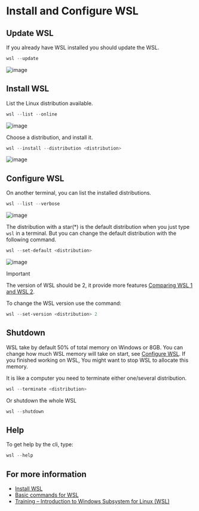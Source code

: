 # Install and Configure WSL

## Update WSL

If you already have WSL installed you should update the WSL.

```PowerShell
wsl --update
```

![image](https://github.com/CedricCazin/tutorials/assets/26877462/8dac2785-d90e-4833-8159-9943d03d6988)

## Install WSL

List the Linux distribution available.

```PowerShell
wsl --list --online
```

![image](https://github.com/CedricCazin/tutorials/assets/26877462/1eab0da7-5156-4d42-9806-5023b14ad48c)

Choose a distribution, and install it.

```PowerShell
wsl --install --distribution <distribution>
```

![image](https://github.com/CedricCazin/tutorials/assets/26877462/5ebaa49d-af5c-488c-969e-4410b0a29c7f)

## Configure WSL

On another terminal, you can list the installed distributions.

```PowerShell
wsl --list --verbose
```

![image](https://github.com/CedricCazin/tutorials/assets/26877462/4b52f93f-cad3-44a6-b591-fa8dbcf59749)

The distribution with a star(*) is the default distribution when you just type ```wsl``` in a terminal.
But you can change the default distribution with the following command.

```PowerShell
wsl --set-default <distribution>
```

![image](https://github.com/CedricCazin/tutorials/assets/26877462/fd193544-6231-4a0f-ba1c-e2a5a1de9f3c)

> [!IMPORTANT]
> The version of WSL should be 2, it provide more features [Comparing WSL 1 and WSL 2](https://learn.microsoft.com/en-us/windows/wsl/compare-versions).

To change the WSL version use the command:

```PowerShell
wsl --set-version <distribution> 2
```

## Shutdown

WSL take by default 50% of total memory on Windows or 8GB.
You can change how much WSL memory will take on start, see [Configure WSL](configure-WSL.md).
If you finished working on WSL, You might want to stop WSL to allocate this memory.

It is like a computer you need to terminate either one/several distribution.

```PowerShell
wsl --terminate <distribution> 
```

Or shutdown the whole WSL

```PowerShell
wsl --shutdown
```

## Help

To get help by the cli, type:

```PowerShell
wsl --help
```

## For more information

* [Install WSL](https://learn.microsoft.com/en-us/windows/wsl/install)
* [Basic commands for WSL](https://learn.microsoft.com/en-us/windows/wsl/basic-commands)
* [Training – Introduction to Windows Subsystem for Linux (WSL)](https://learn.microsoft.com/en-us/training/modules/wsl-introduction)

